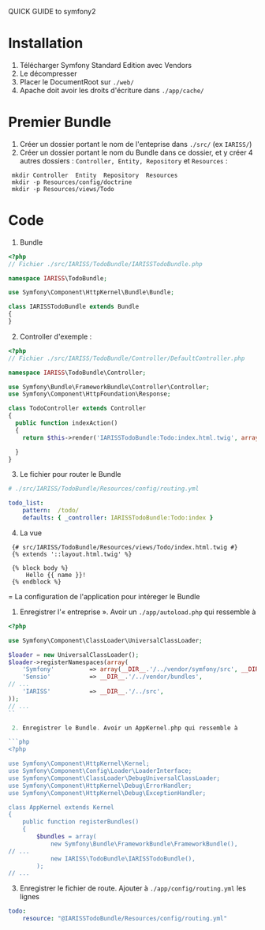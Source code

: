 QUICK GUIDE to symfony2

# Installation

 1. Télécharger Symfony Standard Edition avec Vendors
 2. Le décompresser 
 3. Placer le DocumentRoot sur `./web/`
 4. Apache doit avoir les droits d'écriture dans `./app/cache/`

# Premier Bundle

 1. Créer un dossier portant le nom de l'enteprise dans `./src/` (ex `IARISS/`)
 2. Créer un dossier portant le nom du Bundle dans ce dossier, et y créer 4 autres dossiers : `Controller, Entity, Repository` et `Resources` :

```
 mkdir Controller  Entity  Repository  Resources
 mkdir -p Resources/config/doctrine
 mkdir -p Resources/views/Todo
```

# Code

 1. Bundle

```php
<?php
// Fichier ./src/IARISS/TodoBundle/IARISSTodoBundle.php

namespace IARISS\TodoBundle;

use Symfony\Component\HttpKernel\Bundle\Bundle;

class IARISSTodoBundle extends Bundle
{
}

```
 2. Controller d'exemple :

```php
<?php
// Fichier ./src/IARISS/TodoBundle/Controller/DefaultController.php

namespace IARISS\TodoBundle\Controller;

use Symfony\Bundle\FrameworkBundle\Controller\Controller;
use Symfony\Component\HttpFoundation\Response;

class TodoController extends Controller
{
  public function indexAction()
  {
    return $this->render('IARISSTodoBundle:Todo:index.html.twig', array('name' => "First task"));

  }
}
```
 3. Le fichier pour router le Bundle

```yaml
# ./src/IARISS/TodoBundle/Resources/config/routing.yml

todo_list:
    pattern:  /todo/
    defaults: { _controller: IARISSTodoBundle:Todo:index }
```

 4. La vue

```twig
 {# src/IARISS/TodoBundle/Resources/views/Todo/index.html.twig #}
 {% extends '::layout.html.twig' %}

 {% block body %}
     Hello {{ name }}!
 {% endblock %} 

```

= La configuration de l'application pour intéreger le Bundle

 1. Enregistrer l'« entreprise ». Avoir un `./app/autoload.php` qui ressemble à 

```php
<?php

use Symfony\Component\ClassLoader\UniversalClassLoader;

$loader = new UniversalClassLoader();
$loader->registerNamespaces(array(
    'Symfony'          => array(__DIR__.'/../vendor/symfony/src', __DIR__.'/../vendor/bundles'),
    'Sensio'           => __DIR__.'/../vendor/bundles',
// ...
    'IARISS'           => __DIR__.'/../src',
));
// ...
``

 2. Enregistrer le Bundle. Avoir un AppKernel.php qui ressemble à

```php
<?php

use Symfony\Component\HttpKernel\Kernel;
use Symfony\Component\Config\Loader\LoaderInterface;
use Symfony\Component\ClassLoader\DebugUniversalClassLoader;
use Symfony\Component\HttpKernel\Debug\ErrorHandler;
use Symfony\Component\HttpKernel\Debug\ExceptionHandler;

class AppKernel extends Kernel
{
    public function registerBundles()
    {
        $bundles = array(
            new Symfony\Bundle\FrameworkBundle\FrameworkBundle(),
// ...
            new IARISS\TodoBundle\IARISSTodoBundle(),
        );
// ...
```

 3. Enregistrer le fichier de route. Ajouter à `./app/config/routing.yml` les lignes

```yaml
todo:
    resource: "@IARISSTodoBundle/Resources/config/routing.yml"
```
